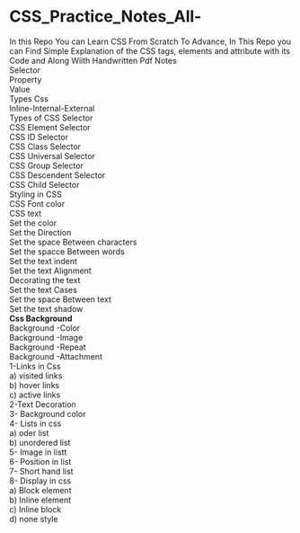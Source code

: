 # CSS_Practice_Notes_All-
In this Repo You can Learn CSS From Scratch To Advance, In This Repo you can Find Simple Explanation of the CSS tags, elements and attribute with its Code and Along Wiith Handwritten Pdf Notes<br>
Selector<br>
Property<br>
Value<br>
Types Css<br>
Inline-Internal-External<br>
Types of CSS Selector<br>
CSS Element Selector<br>
CSS ID Selector<br>
CSS Class Selector<br>
CSS Universal Selector<br>
CSS Group Selector<br>
CSS Descendent Selector<br>
CSS Child Selector<br>
Styling in CSS <br>
CSS Font color<br>
CSS text<br>
Set the color<br>
Set the Direction<br>
Set the space Between characters<br>
Set the spacce Between words<br>
Set the text indent<br>
Set the text Alignment<br>
Decorating the text<br>
Set the text Cases<br>
Set the space Between text<br>
Set the text shadow<br>
<b>Css Background </b><br>
Background -Color<br>
Background -Image<br>
Background -Repeat<br>
Background -Attachment<br> 
1-Links in Css <br>
a) visited links<br>
b) hover links<br>
c) active links<br>
2-Text Decoration <br>
3- Background color<br>
4- Lists in css <br>
a) oder list<br>
b) unordered list<br>
5- Image in listt<br>
6- Position in list <br>
7- Short hand list<br> 
8- Display in css <br>
a) Block element <br>
b) Inline element<br>
c) Inline block <br>
d) none style<br>
